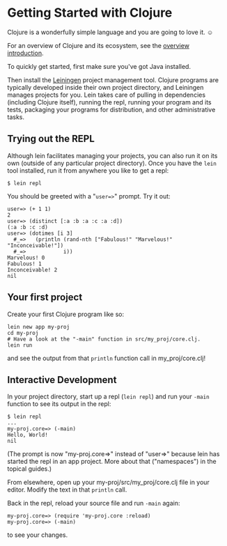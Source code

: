# Getting Started with Clojure

Clojure is a wonderfully simple language and you are going to love
it. ☺

For an overview of Clojure and its ecosystem, see the [overview
introduction](../overviews/intro.md).

To quickly get started, first make sure you've got Java installed.

Then install the [Leiningen](http://leiningen.org/) project management
tool. Clojure programs are typically developed inside their own
project directory, and Leiningen manages projects for you. Lein takes
care of pulling in dependencies (including Clojure itself), running
the repl, running your program and its tests, packaging your programs
for distribution, and other administrative tasks.


## Trying out the REPL

Although lein facilitates managing your projects, you can also run it
on its own (outside of any particular project directory). Once you
have the `lein` tool installed, run it from anywhere you like to get a
repl:

    $ lein repl

You should be greeted with a "`user=>`" prompt. Try it out:

```
user=> (+ 1 1)
2
user=> (distinct [:a :b :a :c :a :d])
(:a :b :c :d)
user=> (dotimes [i 3]
  #_=>   (println (rand-nth ["Fabulous!" "Marvelous!" "Inconceivable!"])
  #_=>            i))
Marvelous! 0
Fabulous! 1
Inconceivable! 2
nil
```


## Your first project

Create your first Clojure program like so:

    lein new app my-proj
    cd my-proj
    # Have a look at the "-main" function in src/my_proj/core.clj.
    lein run

and see the output from that `println` function call in
my_proj/core.clj!


## Interactive Development

In your project directory, start up a repl (`lein repl`) and
run your `-main` function to see its output in the repl:

    $ lein repl
    ...
    my-proj.core=> (-main)
    Hello, World!
    nil

(The prompt is now "my-proj.core=>" instead of "user=>" because lein
has started the repl in an app project. More about that ("namespaces")
in the topical guides.)

From elsewhere, open up your my-proj/src/my_proj/core.clj file
in your editor. Modify the text in that `println` call.

Back in the repl, reload your source file and run `-main` again:

    my-proj.core=> (require 'my-proj.core :reload)
    my-proj.core=> (-main)

to see your changes.
